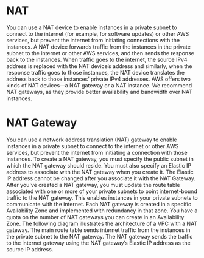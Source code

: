 # NAT

You can use a NAT device to enable instances in a private subnet to connect to the internet (for example, for software updates) or other AWS services, but prevent the internet from initiating connections with the instances. 
A NAT device forwards traffic from the instances in the private subnet to the internet or other AWS services, and then sends the response back to the instances. When traffic goes to the internet, the source IPv4 address is replaced with the NAT device’s address and similarly, when the response traffic goes to those instances, the NAT device translates the address back to those instances’ private IPv4 addresses.
AWS offers two kinds of NAT devices—a NAT gateway or a NAT instance. We recommend NAT gateways, as they provide better availability and bandwidth over NAT instances.

# NAT Gateway
You can use a network address translation (NAT) gateway to enable instances in a private subnet to connect to the internet or other AWS services, but prevent the internet from initiating a connection with those instances.
To create a NAT gateway, you must specify the public subnet in which the NAT gateway should reside. You must also specify an Elastic IP address to associate with the NAT gateway when you create it. The Elastic IP address cannot be changed after you associate it with the NAT Gateway. After you've created a NAT gateway, you must update the route table associated with one or more of your private subnets to point internet-bound traffic to the NAT gateway. This enables instances in your private subnets to communicate with the internet.
Each NAT gateway is created in a specific Availability Zone and implemented with redundancy in that zone. You have a quota on the number of NAT gateways you can create in an Availability Zone.
The following diagram illustrates the architecture of a VPC with a NAT gateway. The main route table sends internet traffic from the instances in the private subnet to the NAT gateway. The NAT gateway sends the traffic to the internet gateway using the NAT gateway’s Elastic IP address as the source IP address.
